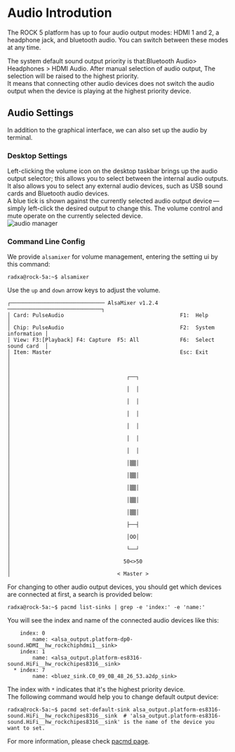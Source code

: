 ﻿---
sidebar_label: 'Audio Setup'
sidebar_position: 10
---

# Audio Introdution

The ROCK 5 platform has up to four audio output modes: HDMI 1 and 2, a headphone jack, and bluetooth audio. You can switch between these modes at any time. 

The system default sound output priority is that:Bluetooth Audio> Headphones > HDMI Audio. After manual selection of audio output, The selection will be raised to the highest priority.  
It means that connecting other audio devices does not switch the audio output when the device is playing at the highest priority device. 

## Audio Settings

In addition to the graphical interface, we can also set up the audio by terminal. 

### Desktop Settings
Left-clicking the volume icon on the desktop taskbar brings up the audio output selector; this allows you to select between the internal audio outputs. 
It also allows you to select any external audio devices, such as USB sound cards and Bluetooth audio devices.  
A blue tick is shown against the currently selected audio output device — simply left-click the desired output to change this. 
The volume control and mute operate on the currently selected device.  
![audio manager](/img/configuration/audio_manager.webp)


### Command Line Config

We provide `alsamixer` for volume management, entering the setting ui by this command:
```
radxa@rock-5a:~$ alsamixer
```
Use the `up` and `down` arrow keys to adjust the volume.  
```
┌────────────────────────────── AlsaMixer v1.2.4 ──────────────────────────────┐
│ Card: PulseAudio                                     F1:  Help               │
│ Chip: PulseAudio                                     F2:  System information │
│ View: F3:[Playback] F4: Capture  F5: All             F6:  Select sound card  │
│ Item: Master                                         Esc: Exit               │
│                                                                              │
│                                     ┌──┐                                     │
│                                     │  │                                     │
│                                     │  │                                     │
│                                     │  │                                     │
│                                     │  │                                     │
│                                     │  │                                     │
│                                     │  │                                     │
│                                     │▒▒│                                     │
│                                     │▒▒│                                     │
│                                     │▒▒│                                     │
│                                     │▒▒│                                     │
│                                     │▒▒│                                     │
│                                     ├──┤                                     │
│                                     │OO│                                     │
│                                     └──┘                                     │
│                                    50<>50                                    │
│                                  < Master >     
```

For changing to other audio output devices, you should get which devices are connected at first, a search is provided below:  
```
radxa@rock-5a:~$ pacmd list-sinks | grep -e 'index:' -e 'name:'
```
You will see the index and name of the connected audio devices like this: 
```
    index: 0
        name: <alsa_output.platform-dp0-sound.HDMI__hw_rockchiphdmi1__sink>
    index: 1
        name: <alsa_output.platform-es8316-sound.HiFi__hw_rockchipes8316__sink>
  * index: 7
        name: <bluez_sink.C0_09_0B_48_26_53.a2dp_sink>
```
The index with `*` indicates that it's  the highest priority device.  
The following command would help you to change default output device:
```
radxa@rock-5a:~$ pacmd set-default-sink alsa_output.platform-es8316-sound.HiFi__hw_rockchipes8316__sink  # 'alsa_output.platform-es8316-sound.HiFi__hw_rockchipes8316__sink' is the name of the device you want to set.
```

For more information, please check [pacmd page](https://linux.die.net/man/1/pacmd).